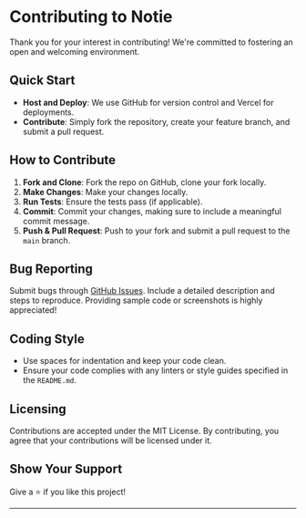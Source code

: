 # Contributing to Notie

Thank you for your interest in contributing! We're committed to fostering an open and welcoming environment.

## Quick Start

- **Host and Deploy**: We use GitHub for version control and Vercel for deployments.
- **Contribute**: Simply fork the repository, create your feature branch, and submit a pull request.

## How to Contribute

1. **Fork and Clone**: Fork the repo on GitHub, clone your fork locally.
2. **Make Changes**: Make your changes locally.
3. **Run Tests**: Ensure the tests pass (if applicable).
4. **Commit**: Commit your changes, making sure to include a meaningful commit message.
5. **Push & Pull Request**: Push to your fork and submit a pull request to the `main` branch.

## Bug Reporting

Submit bugs through [GitHub Issues](https://github.com/branyang02/notie/issues). Include a detailed description and steps to reproduce. Providing sample code or screenshots is highly appreciated!

## Coding Style

- Use spaces for indentation and keep your code clean.
- Ensure your code complies with any linters or style guides specified in the `README.md`.

## Licensing

Contributions are accepted under the MIT License. By contributing, you agree that your contributions will be licensed under it.

## Show Your Support

Give a ⭐️ if you like this project!

---
